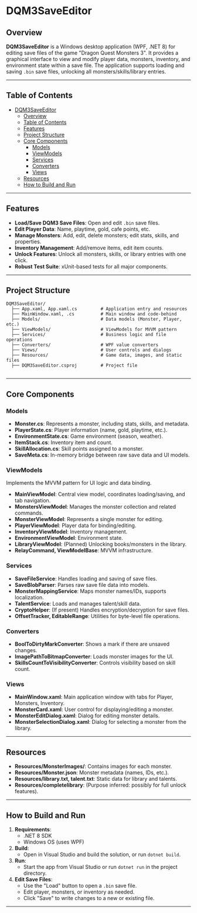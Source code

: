 # DQM3SaveEditor

## Overview

**DQM3SaveEditor** is a Windows desktop application (WPF, .NET 8) for editing save files of the game "Dragon Quest Monsters 3". It provides a graphical interface to view and modify player data, monsters, inventory, and environment state within a save file. The application supports loading and saving `.bin` save files, unlocking all monsters/skills/library entries.

---

## Table of Contents

- [DQM3SaveEditor](#dqm3saveeditor)
  - [Overview](#overview)
  - [Table of Contents](#table-of-contents)
  - [Features](#features)
  - [Project Structure](#project-structure)
  - [Core Components](#core-components)
    - [Models](#models)
    - [ViewModels](#viewmodels)
    - [Services](#services)
    - [Converters](#converters)
    - [Views](#views)
  - [Resources](#resources)
  - [How to Build and Run](#how-to-build-and-run)

---

## Features

- **Load/Save DQM3 Save Files**: Open and edit `.bin` save files.
- **Edit Player Data**: Name, playtime, gold, cafe points, etc.
- **Manage Monsters**: Add, edit, delete monsters; edit stats, skills, and properties.
- **Inventory Management**: Add/remove items, edit item counts.
- **Unlock Features**: Unlock all monsters, skills, or library entries with one click.
- **Robust Test Suite**: xUnit-based tests for all major components.

---

## Project Structure

```
DQM3SaveEditor/
  ├── App.xaml, App.xaml.cs         # Application entry and resources
  ├── MainWindow.xaml, .cs          # Main window and code-behind
  ├── Models/                       # Data models (Monster, Player, etc.)
  ├── ViewModels/                   # ViewModels for MVVM pattern
  ├── Services/                     # Business logic and file operations
  ├── Converters/                   # WPF value converters
  ├── Views/                        # User controls and dialogs
  ├── Resources/                    # Game data, images, and static files
  ├── DQM3SaveEditor.csproj         # Project file
 
```

---

## Core Components

### Models

- **Monster.cs**: Represents a monster, including stats, skills, and metadata.
- **PlayerState.cs**: Player information (name, gold, playtime, etc.).
- **EnvironmentState.cs**: Game environment (season, weather).
- **ItemStack.cs**: Inventory item and count.
- **SkillAllocation.cs**: Skill points assigned to a monster.
- **SaveMeta.cs**: In-memory bridge between raw save data and UI models.

### ViewModels

Implements the MVVM pattern for UI logic and data binding.

- **MainViewModel**: Central view model, coordinates loading/saving, and tab navigation.
- **MonstersViewModel**: Manages the monster collection and related commands.
- **MonsterViewModel**: Represents a single monster for editing.
- **PlayerViewModel**: Player data for binding/editing.
- **InventoryViewModel**: Inventory management.
- **EnvironmentViewModel**: Environment state.
- **LibraryViewModel**: (Planned) Unlocking books/monsters in the library.
- **RelayCommand, ViewModelBase**: MVVM infrastructure.

### Services

- **SaveFileService**: Handles loading and saving of save files.
- **SaveBlobParser**: Parses raw save file data into models.
- **MonsterMappingService**: Maps monster names/IDs, supports localization.
- **TalentService**: Loads and manages talent/skill data.
- **CryptoHelper**: (If present) Handles encryption/decryption for save files.
- **OffsetTracker, EditableRange**: Utilities for byte-level file operations.

### Converters

- **BoolToDirtyMarkConverter**: Shows a mark if there are unsaved changes.
- **ImagePathToBitmapConverter**: Loads monster images for the UI.
- **SkillsCountToVisibilityConverter**: Controls visibility based on skill count.

### Views

- **MainWindow.xaml**: Main application window with tabs for Player, Monsters, Inventory.
- **MonsterCard.xaml**: User control for displaying/editing a monster.
- **MonsterEditDialog.xaml**: Dialog for editing monster details.
- **MonsterSelectionDialog.xaml**: Dialog for selecting a monster from the library.

---

## Resources

- **Resources/MonsterImages/**: Contains images for each monster.
- **Resources/Monster.json**: Monster metadata (names, IDs, etc.).
- **Resources/library.txt, talent.txt**: Static data for library and talents.
- **Resources/completelibrary**: (Purpose inferred: possibly for full unlock features).


---

## How to Build and Run

1. **Requirements**:
   - .NET 8 SDK
   - Windows OS (uses WPF)
2. **Build**:
   - Open in Visual Studio and build the solution, or run `dotnet build`.
3. **Run**:
   - Start the app from Visual Studio or run `dotnet run` in the project directory.
4. **Edit Save Files**:
   - Use the "Load" button to open a `.bin` save file.
   - Edit player, monsters, or inventory as needed.
   - Click "Save" to write changes to a new or existing file.

---


